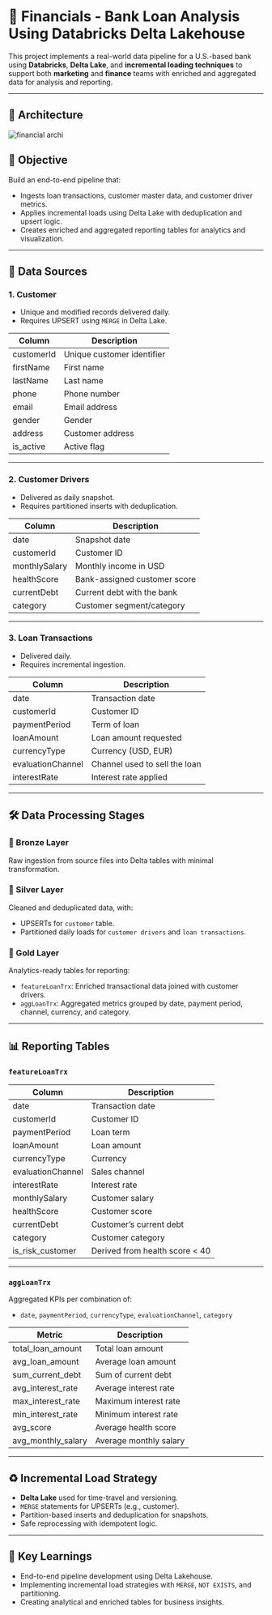 # 🏦 Financials - Bank Loan Analysis Using Databricks Delta Lakehouse

This project implements a real-world data pipeline for a U.S.-based bank using **Databricks**, **Delta Lake**, and **incremental loading techniques** to support both **marketing** and **finance** teams with enriched and aggregated data for analysis and reporting.

---

## 🚀 Architecture
![financial archi](https://github.com/user-attachments/assets/0c4e624c-6a10-4bc7-9e01-ffc6be34b9d3)



## 🚀 Objective

Build an end-to-end pipeline that:
- Ingests loan transactions, customer master data, and customer driver metrics.
- Applies incremental loads using Delta Lake with deduplication and upsert logic.
- Creates enriched and aggregated reporting tables for analytics and visualization.

---

## 🧱 Data Sources

### 1. **Customer**
- Unique and modified records delivered daily.
- Requires UPSERT using `MERGE` in Delta Lake.

| Column       | Description               |
|--------------|---------------------------|
| customerId   | Unique customer identifier |
| firstName    | First name                |
| lastName     | Last name                 |
| phone        | Phone number              |
| email        | Email address             |
| gender       | Gender                    |
| address      | Customer address          |
| is_active    | Active flag               |

---

### 2. **Customer Drivers**
- Delivered as daily snapshot.
- Requires partitioned inserts with deduplication.

| Column         | Description                         |
|----------------|-------------------------------------|
| date           | Snapshot date                       |
| customerId     | Customer ID                         |
| monthlySalary  | Monthly income in USD               |
| healthScore    | Bank-assigned customer score        |
| currentDebt    | Current debt with the bank          |
| category       | Customer segment/category           |

---

### 3. **Loan Transactions**
- Delivered daily.
- Requires incremental ingestion.

| Column            | Description                         |
|-------------------|-------------------------------------|
| date              | Transaction date                    |
| customerId        | Customer ID                         |
| paymentPeriod     | Term of loan                        |
| loanAmount        | Loan amount requested               |
| currencyType      | Currency (USD, EUR)                 |
| evaluationChannel | Channel used to sell the loan       |
| interestRate      | Interest rate applied               |

---

## 🛠️ Data Processing Stages

### 🔹 Bronze Layer
Raw ingestion from source files into Delta tables with minimal transformation.

### 🔹 Silver Layer
Cleaned and deduplicated data, with:
- UPSERTs for `customer` table.
- Partitioned daily loads for `customer drivers` and `loan transactions`.

### 🔹 Gold Layer
Analytics-ready tables for reporting:
- `featureLoanTrx`: Enriched transactional data joined with customer drivers.
- `aggLoanTrx`: Aggregated metrics grouped by date, payment period, channel, currency, and category.

---

## 📊 Reporting Tables

### `featureLoanTrx`
| Column            | Description                    |
|-------------------|--------------------------------|
| date              | Transaction date               |
| customerId        | Customer ID                    |
| paymentPeriod     | Loan term                      |
| loanAmount        | Loan amount                    |
| currencyType      | Currency                       |
| evaluationChannel | Sales channel                  |
| interestRate      | Interest rate                  |
| monthlySalary     | Customer salary                |
| healthScore       | Customer score                 |
| currentDebt       | Customer’s current debt        |
| category          | Customer category              |
| is_risk_customer  | Derived from health score < 40 |

---

### `aggLoanTrx`
Aggregated KPIs per combination of:
- `date`, `paymentPeriod`, `currencyType`, `evaluationChannel`, `category`

| Metric                | Description                   |
|-----------------------|-------------------------------|
| total_loan_amount     | Total loan amount             |
| avg_loan_amount       | Average loan amount           |
| sum_current_debt      | Sum of current debt           |
| avg_interest_rate     | Average interest rate         |
| max_interest_rate     | Maximum interest rate         |
| min_interest_rate     | Minimum interest rate         |
| avg_score             | Average health score          |
| avg_monthly_salary    | Average monthly salary        |

---

## ♻️ Incremental Load Strategy

- **Delta Lake** used for time-travel and versioning.
- `MERGE` statements for UPSERTs (e.g., customer).
- Partition-based inserts and deduplication for snapshots.
- Safe reprocessing with idempotent logic.

---

## 🧠 Key Learnings

- End-to-end pipeline development using Delta Lakehouse.
- Implementing incremental load strategies with `MERGE`, `NOT EXISTS`, and partitioning.
- Creating analytical and enriched tables for business insights.



